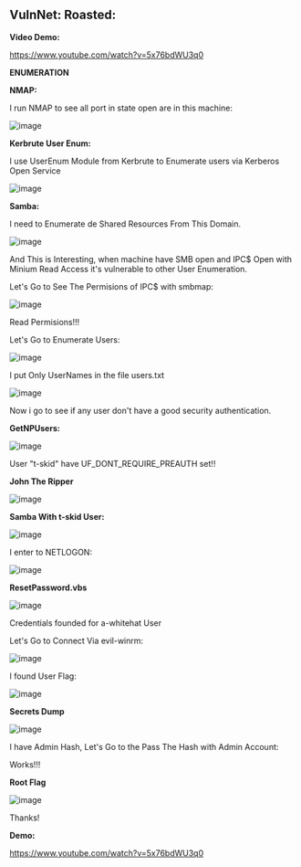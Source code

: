 ## VulnNet: Roasted:

**Video Demo:**

https://www.youtube.com/watch?v=5x76bdWU3q0

****ENUMERATION****

**NMAP:**

I run NMAP to see all port in state open are in this machine:

![image](https://user-images.githubusercontent.com/79543461/175721449-95047f5c-dd39-4894-b5d0-0921391abda2.png)

**Kerbrute User Enum:**

I use UserEnum Module from Kerbrute to Enumerate users via Kerberos Open Service

![image](https://user-images.githubusercontent.com/79543461/175765882-a3e1b6fb-5aee-4ae0-a907-0c044979ffc4.png)

**Samba:**

I need to Enumerate de Shared Resources From This Domain.

![image](https://user-images.githubusercontent.com/79543461/175766359-e330d34e-0e87-427f-b195-36a9f462a0ff.png)

And This is Interesting, when machine have SMB open and IPC$ Open with Minium Read Access it's vulnerable to other User Enumeration.

Let's Go to See The Permisions of IPC$ with smbmap:

![image](https://user-images.githubusercontent.com/79543461/175766561-0a71ddff-470b-4c54-be8d-92ecbeca3717.png)

Read Permisions!!!

Let's Go to Enumerate Users:

![image](https://user-images.githubusercontent.com/79543461/175766742-f4fd3548-f094-45c9-92e1-48ee1323211c.png)

I put Only UserNames in the file users.txt

![image](https://user-images.githubusercontent.com/79543461/175767545-87cbbf76-64f5-4957-9124-61217876c426.png)

Now i go to see if any user don't have a good security authentication.

**GetNPUsers:**

![image](https://user-images.githubusercontent.com/79543461/175768575-c0c284fb-322e-4a9f-8966-53bb8416958b.png)

User "t-skid" have UF_DONT_REQUIRE_PREAUTH set!! 

**John The Ripper**

![image](https://user-images.githubusercontent.com/79543461/175768653-af07e116-b531-4892-96f1-57b876577d9f.png)

**Samba With t-skid User:**

![image](https://user-images.githubusercontent.com/79543461/175768898-4373df8b-5000-4d58-94d3-b58c10331cf4.png)

I enter to NETLOGON:

![image](https://user-images.githubusercontent.com/79543461/175768978-9faae125-2b8c-4ba7-9768-6ede418dd2d0.png)

**ResetPassword.vbs**

![image](https://user-images.githubusercontent.com/79543461/175769081-19b57b0e-e497-4cea-aa5d-53cd0201334b.png)

Credentials founded for a-whitehat User

Let's Go to Connect Via evil-winrm:

![image](https://user-images.githubusercontent.com/79543461/175770420-5e5f6b5e-cebe-4754-881f-894dc301e2dc.png)

I found User Flag:

![image](https://user-images.githubusercontent.com/79543461/175770537-e11f396e-185f-4fea-8544-69bde1e8c34a.png)

**Secrets Dump**

![image](https://user-images.githubusercontent.com/79543461/175770846-f9a2a665-c565-4444-9cfb-7aa43153f128.png)

I have Admin Hash, Let's Go to the Pass The Hash with Admin Account:


Works!!!

**Root Flag**

![image](https://user-images.githubusercontent.com/79543461/175770952-6db39efc-c340-4827-96d1-1b940c748972.png)

Thanks!

**Demo:**

https://www.youtube.com/watch?v=5x76bdWU3q0

